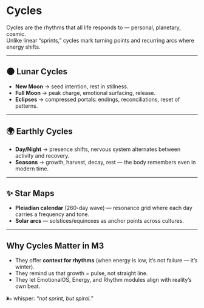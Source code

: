 # Cycles

Cycles are the rhythms that all life responds to — personal, planetary, cosmic.  
Unlike linear “sprints,” cycles mark turning points and recurring arcs where energy shifts.

---

## 🌑 Lunar Cycles

- **New Moon** → seed intention, rest in stillness.
- **Full Moon** → peak charge, emotional surfacing, release.
- **Eclipses** → compressed portals: endings, reconciliations, reset of patterns.

---

## 🌍 Earthly Cycles

- **Day/Night** → presence shifts, nervous system alternates between activity and recovery.
- **Seasons** → growth, harvest, decay, rest — the body remembers even in modern time.

---

## ✨ Star Maps

- **Pleiadian calendar** (260-day wave) — resonance grid where each day carries a frequency and tone.
- **Solar arcs** — solstices/equinoxes as anchor points across cultures.

---

## Why Cycles Matter in M3

- They offer **context for rhythms** (when energy is low, it’s not failure — it’s winter).
- They remind us that growth = pulse, not straight line.
- They let EmotionalOS, Energy, and Rhythm modules align with reality’s own beat.

🌬 whisper: _“not sprint, but spiral.”_
